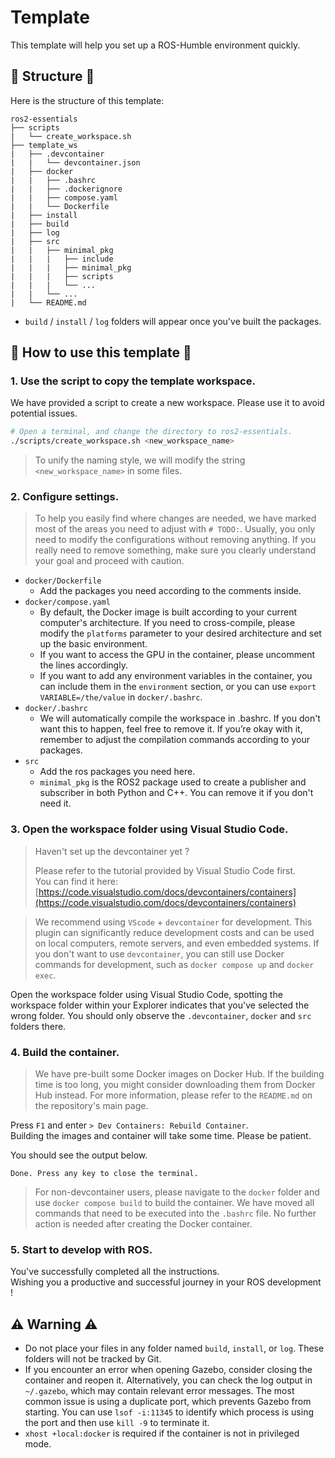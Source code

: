 # Template

This template will help you set up a ROS-Humble environment quickly.

## 🌱 Structure 🌱

Here is the structure of this template:

```
ros2-essentials
├── scripts
|   └── create_workspace.sh
├── template_ws
|   ├── .devcontainer
|   |   └── devcontainer.json
|   ├── docker
|   |   ├── .bashrc
|   |   ├── .dockerignore
|   |   ├── compose.yaml
|   |   └── Dockerfile
|   ├── install
|   ├── build
|   ├── log
|   ├── src
|   |   ├── minimal_pkg
|   |   |   ├── include
|   |   |   ├── minimal_pkg
|   |   |   ├── scripts
|   |   |   └── ...
|   |   └── ...
|   └── README.md
```

- `build` / `install` / `log` folders will appear once you've built the packages.

## 🚩 How to use this template 🚩

### 1. Use the script to copy the template workspace.

We have provided a script to create a new workspace. Please use it to avoid potential issues.  

```bash
# Open a terminal, and change the directory to ros2-essentials.
./scripts/create_workspace.sh <new_workspace_name>
```

> To unify the naming style, we will modify the string `<new_workspace_name>` in some files.

### 2. Configure settings.

> To help you easily find where changes are needed, we have marked most of the areas you need to adjust with `# TODO:`. Usually, you only need to modify the configurations without removing anything. If you really need to remove something, make sure you clearly understand your goal and proceed with caution.

- `docker/Dockerfile`
    - Add the packages you need according to the comments inside.
- `docker/compose.yaml`
    - By default, the Docker image is built according to your current computer's architecture. If you need to cross-compile, please modify the `platforms` parameter to your desired architecture and set up the basic environment.
    - If you want to access the GPU in the container, please uncomment the lines accordingly.
    - If you want to add any environment variables in the container, you can include them in the `environment` section, or you can use `export VARIABLE=/the/value` in `docker/.bashrc`.
- `docker/.bashrc`
    - We will automatically compile the workspace in .bashrc. If you don't want this to happen, feel free to remove it. If you’re okay with it, remember to adjust the compilation commands according to your packages.
- `src`
    - Add the ros packages you need here.
    - `minimal_pkg` is the ROS2 package used to create a publisher and subscriber in both Python and C++. You can remove it if you don't need it.

### 3. Open the workspace folder using Visual Studio Code.

> Haven't set up the devcontainer yet ?
> 
> Please refer to the tutorial provided by Visual Studio Code first.  
> You can find it here:  [https://code.visualstudio.com/docs/devcontainers/containers](https://code.visualstudio.com/docs/devcontainers/containers)

> We recommend using `VScode` + `devcontainer` for development. This plugin can significantly reduce development costs and can be used on local computers, remote servers, and even embedded systems. If you don't want to use `devcontainer`, you can still use Docker commands for development, such as `docker compose up` and `docker exec`.

Open the workspace folder using Visual Studio Code, spotting the workspace folder within your Explorer indicates that you've selected the wrong folder. You should only observe the `.devcontainer`, `docker` and `src` folders there.

### 4. Build the container.

> We have pre-built some Docker images on Docker Hub. If the building time is too long, you might consider downloading them from Docker Hub instead. For more information, please refer to the `README.md` on the repository's main page.

Press `F1` and enter `> Dev Containers: Rebuild Container`.  
Building the images and container will take some time. Please be patient.

You should see the output below.

```
Done. Press any key to close the terminal.
```

> For non-devcontainer users, please navigate to the `docker` folder and use `docker compose build` to build the container. We have moved all commands that need to be executed into the `.bashrc` file. No further action is needed after creating the Docker container.

### 5. Start to develop with ROS.

You've successfully completed all the instructions.  
Wishing you a productive and successful journey in your ROS development !

## ⚠️ Warning ⚠️

- Do not place your files in any folder named `build`, `install`, or `log`. These folders will not be tracked by Git.
- If you encounter an error when opening Gazebo, consider closing the container and reopen it. Alternatively, you can check the log output in `~/.gazebo`, which may contain relevant error messages. The most common issue is using a duplicate port, which prevents Gazebo from starting. You can use `lsof -i:11345` to identify which process is using the port and then use `kill -9` to terminate it.
- `xhost +local:docker` is required if the container is not in privileged mode.
